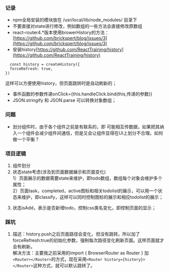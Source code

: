 ### 记录
- npm全局安装的模块放在 /usr/local/lib/node_modules/ 目录下
- 不要直接对state进行修改，例如数组的一些方法会直接修改原数组
- react-router4.*版本使用browerHistory的方法：[https://github.com/brickspert/blog/issues/3](https://github.com/brickspert/blog/issues/3)
- 安装history[https://github.com/ReactTraining/history](https://github.com/ReactTraining/history)
```
  const history = createHistory({
  forceRefresh: true,
})
```
这样可以方便使用history，但页面跳转时是自动刷新的；
- 事件函数的参数传递onClick={this.handleClick.bind(this,传递的参数)}
- JSON.stringify 和 JSON.parse 可以转换对象数组；

### 问题
- 划分组件时，由于各个组件之前是有联系的，即 可能相互传数据，如果把其纳入一个组件会减少组件间通信，但是又会让组件显得在UI上划分不合理。如何做一个平衡？

### 项目逻辑
1. 组件划分
2. 状态state考虑(涉及到页面数据展示和页面变化)  
1）页面展示的数据需要state来维护，即todo数组，数组每个对象会维护多个属性；   
2）页面task，completed，active图标和相关todolist的展示，可以用一个状态来维护，即classify，这样可以同时控制图标的展示和相应todolist的展示；      
3) 状态isAdd，表示是否新增todo，控制css类名变化，即控制页面的显示；  

### 踩坑
1. 描述：history.push之后页面路径会变化，但没有跳转。所以加了forceRefresh:true的初始化参数，强制每次路径变化刷新页面。这样页面就才会有刷新。   
解决方法：主要我之前采用的import { BrowserRouter as Router } 加 ```<Router></Router>```的方式，现在采用```<Router history={history}></Router>```这种方式，就可以默认跳转了。


